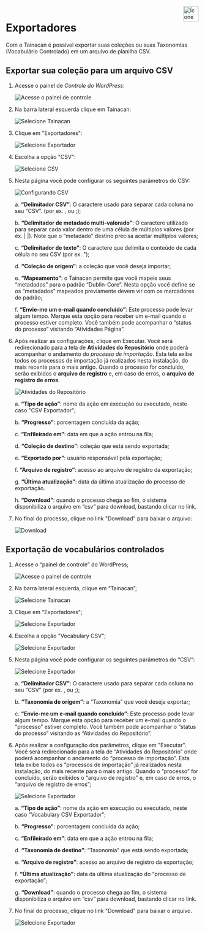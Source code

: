<div style="float: right; margin-left: 1rem;">
	<img 
		alt="Ícone de Exportadores" 
		src="_assets/images/icon_exporters.png"
		width="40"
		height="40">
</div>

# Exportadores

Com o Tainacan é possível exportar suas coleções ou suas Taxonomias (Vocabulário Controlado) em um arquivo de planilha CSV.

## Exportar sua coleção para um arquivo CSV

1. Acesse o painel de *Controle do WordPress*:

   ![Acesse o painel de controle](\_assets\images\exportador_01.png)

   

2. Na barra lateral esquerda clique em Tainacan:

   ![Selecione Tainacan](\_assets\images\exportador_02.png)

   

3. Clique em "Exportadores":

   ![Selecione Exportador](\_assets\images\exportador_03.png)

   

4. Escolha a opção "CSV":

   ![Selecione CSV](\_assets\images\exportador_04.png)

   

5. Nesta página você pode configurar os seguintes parâmetros do CSV:

   ![Configurando CSV](\_assets\images\exportador_05.png)

   

   a. **“Delimitador CSV”**: O caractere usado para separar cada coluna no seu “CSV”. (por ex. , ou ;);

   b. **“Delimitador de metadado multi-valorado”**: O caractere utilizado para separar cada valor dentro de uma célula de múltiplos valores (por ex. | |). Note que o “metadado” destino precisa aceitar múltiplos valores;

   c. **“Delimitador de texto”**: O caractere que delimita o conteúdo de cada célula no seu CSV (por ex. ");

   d. **“Coleção de origem”**: a coleção que você deseja importar;

   e. **“Mapeamento”**: o Tainacan permite que você mapeie seus “metadados” para o padrão “Dublin-Core”. Nesta opção você define se os “metadados” mapeados previamente devem vir com os marcadores do padrão;

   f. **“Envie-me um e-mail quando concluído”**: Este processo pode levar algum tempo. Marque esta opção para receber um e-mail quando o processo estiver completo. Você também pode acompanhar o “status do processo” visitando “Atividades Página”.

   

6. Após realizar as configurações, clique em Executar. Você será redirecionado para a tela de **Atividades do Repositório** onde poderá acompanhar o andamento do *processo de importação*. Esta tela exibe todos os processos de importação já realizados nesta instalação, do mais recente para o mais antigo. Quando o processo for concluído, serão exibidos o **arquivo de registro** e, em caso de erros, o **arquivo de registro de erros**.

   ![Atividades do Repositório](\_assets\images\exportador_06.png)

   

   a. **“Tipo de ação”**: nome da ação em execução ou executado, neste caso "CSV Exportador";

   b. **“Progresso”**: porcentagem concluída da ação;

   c. **“Enfileirado em”**: data em que a ação entrou na fila;

   d. **“Coleção de destino”**: coleção que está sendo exportada;

   e. **“Exportado por”**: usuário responsável pela exportação;

   f. **“Arquivo de registro”**: acesso ao arquivo de registro da exportação;

   g. **“Última atualização”**: data da última atualização do processo de exportação.

   h. **“Download”**: quando o processo chega ao fim, o sistema disponibiliza o arquivo em “csv” para download, bastando clicar no link.

   

7. No final do processo, clique no link "Download" para baixar o arquivo:

   ![Download](\_assets\images\exportador_07.png)

   

## Exportação de vocabulários controlados

1. Acesse o “painel de controle” do WordPress; 

   ![Acesse o painel de controle](\_assets\images\exportador_01.png)

2. Na barra lateral esquerda, clique em “Tainacan”; 

   ![Selecione Tainacan](\_assets\images\exportador_02.png)

3. Clique em "Exportadores"; 

   ![Selecione Exportador](\_assets\images\exportador_03.png)

4. Escolha a opção "Vocabulary CSV";

   ![Selecione Exportador](\_assets\images\exportador_116.png)

5. Nesta página você pode configurar os seguintes parâmetros do “CSV”:

   ![Selecione Exportador](\_assets\images\exportador_117.png)

   a. **“Delimitador CSV”**: O caractere usado para separar cada coluna no seu “CSV” (por ex. , ou ;);

   b. **“Taxonomia de origem”**: a “Taxonomia” que você deseja exportar;

   c. **“Envie-me um e-mail quando concluído”**: Este processo pode levar algum tempo. Marque esta opção para receber um e-mail quando o “processo” estiver completo. Você também pode acompanhar o “status do processo” visitando as “Atividades do Repositório”.

6. Após realizar a configuração dos parâmetros, clique em "Executar". Você será redirecionado para a tela de “Atividades do Repositório” onde poderá acompanhar o andamento do “processo de importação”. Esta tela exibe todos os “processos de importação” já realizados nesta instalação, do mais recente para o mais antigo. Quando o “processo” for concluído, serão exibidos o “arquivo de registro” e, em caso de erros, o “arquivo de registro de erros”;

   ![Selecione Exportador](\_assets\images\exportador_118.png)

   a. **“Tipo de ação”**: nome da ação em execução ou executado, neste caso "Vocabulary CSV Exportador";

   b. **“Progresso"**: porcentagem concluída da ação;

   c. **“Enfileirado em”**: data em que a ação entrou na fila;

   d. **“Taxonomia de destino”**: “Taxonomia” que está sendo exportada;

   e. **“Arquivo de registro”**: acesso ao arquivo de registro da exportação;

   f. **“Última atualização”**: data da última atualização do “processo de exportação”;

   g. **“Download”**: quando o processo chega ao fim, o sistema disponibiliza o arquivo em “csv” para download, bastando clicar no link.

7. No final do processo, clique no link "Download" para baixar o arquivo.

   ![Selecione Exportador](\_assets\images\exportador_119.png)